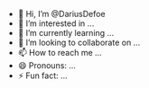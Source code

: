 - 👋 Hi, I’m @DariusDefoe
- 👀 I’m interested in ...
- 🌱 I’m currently learning ...
- 💞️ I’m looking to collaborate on ...
- 📫 How to reach me ...
- 😄 Pronouns: ...
- ⚡ Fun fact: ...

<!---
DariusDefoe/DariusDefoe is a ✨ special ✨ repository because its `README.md` (this file) appears on your GitHub profile.
You can click the Preview link to take a look at your changes.
--->
